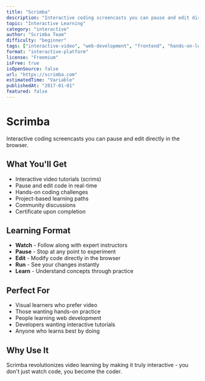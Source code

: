 ```yaml
---
title: "Scrimba"
description: "Interactive coding screencasts you can pause and edit directly in the browser"
topic: "Interactive Learning"
category: "interactive"
author: "Scrimba Team"
difficulty: "beginner"
tags: ["interactive-video", "web-development", "frontend", "hands-on-learning", "scrims"]
format: "interactive-platform"
license: "Freemium"
isFree: true
isOpenSource: false
url: "https://scrimba.com"
estimatedTime: "Variable"
publishedAt: "2017-01-01"
featured: false
---
```


# Scrimba

Interactive coding screencasts you can pause and edit directly in the browser.

## What You'll Get
- Interactive video tutorials (scrims)
- Pause and edit code in real-time
- Hands-on coding challenges
- Project-based learning paths
- Community discussions
- Certificate upon completion

## Learning Format
- **Watch** - Follow along with expert instructors
- **Pause** - Stop at any point to experiment
- **Edit** - Modify code directly in the browser
- **Run** - See your changes instantly
- **Learn** - Understand concepts through practice

## Perfect For
- Visual learners who prefer video
- Those wanting hands-on practice
- People learning web development
- Developers wanting interactive tutorials
- Anyone who learns best by doing

## Why Use It
Scrimba revolutionizes video learning by making it truly interactive - you don't just watch code, you become the coder.